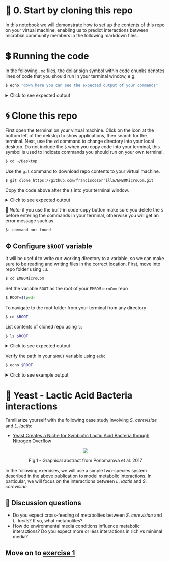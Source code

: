 # 🏁 0. Start by cloning this repo

In this notebook we will demonstrate how to set up the contents of this repo on your virtual machine, enabling us to predict interactions between microbial community members in the following markdown files.

# 💲 Running the code

In the following `.md` files, the dollar sign symbol within code chunks denotes lines of code that you should run in your terminal window, e.g.
```bash
$ echo "down here you can see the expected output of your commands"
```
<details>
    <summary>Click to see expected output</summary>

```bash
down here you can see the expected output of your commands
```
 </details>

# 🌀 Clone this repo

First open the terminal on your virtual machine. Click on the icon at the bottom left of the dekstop to show applications, then search for the terminal. Next, use the `cd` command to change directory into your local desktop. Do not include the `$` when you copy code into your terminal, this symbol is used to indicate commands you should run on your own terminal.

```bash
$ cd ~/Desktop
```

Use the `git` command to download repo contents to your virtual machine. 

```bash
$ git clone https://github.com/franciscozorrilla/EMBOMicroCom.git
```
Copy the code above after the `$` into your terminal window.

<details>
    <summary>Click to see expected output</summary>

```bash
Cloning into 'EMBOMicroCom'...
remote: Enumerating objects: 38, done.
remote: Counting objects: 100% (38/38), done.
remote: Compressing objects: 100% (33/33), done.
remote: Total 38 (delta 11), reused 17 (delta 4), pack-reused 0
Receiving objects: 100% (38/38), 219.94 KiB | 670.00 KiB/s, done.
Resolving deltas: 100% (11/11), done.
```

  </details>

🛑 *Note:* if you use the built-in code-copy button make sure you delete the `$` before entering the commands in your terminal, otherwise you will get an error message such as 

```bash
$: command not found
```

## ⚙️ Configure `$ROOT` variable

It will be useful to write our working directory to a variable, so we can make sure to be reading and writing files in the correct location. First, move into repo folder using `cd`.

```bash
$ cd EMBOMicroCom
```

Set the variable `ROOT` as the root of your `EMBOMicroCom` repo 
```bash
$ ROOT=$(pwd)
```

To navigate to the root folder from your terminal from any directory
```bash
$ cd $ROOT
```

List contents of cloned repo using `ls`
```bash
$ ls $ROOT
```
    
<details>
    <summary>Click to see expected output</summary>

```bash
LICENSE			README.md		bigg_classes.tsv	exercises		media.tsv		models			plot_interactions.R
```
 </details>
  
  
Verify the path in your `$ROOT` variable using `echo`

```bash
$ echo $ROOT
```

<details>
    <summary>Click to see example output</summary>

```bash
/home/training50/Desktop/EMBOMicroCom
```

  </details>  

# 🥛 Yeast - Lactic Acid Bacteria interactions

Familiarize yourself with the following case study involving *S. cerevisiae* and *L. lactis*:

* [Yeast Creates a Niche for Symbiotic Lactic Acid Bacteria through Nitrogen Overflow](https://www.sciencedirect.com/science/article/pii/S2405471217303903)

<p align="center"><img src="https://user-images.githubusercontent.com/35606471/195670251-b73df0b0-8694-49a2-a181-991fd6114016.png" /></p>
<p align = "center">
Fig.1 - Graphical abstract from Ponomarova et al. 2017
</p>


In the following exercises, we will use a simple two-species system described in the above publication to model metabolic interactions. In particular, we will focus on the interactions between *L. lactis* and *S. cerevisiae*

## 💎 Discussion questions

* Do you expect cross-feeding of metabolites between *S. cerevisiae* and *L. lactis*? If so, what metabolites?
* How do environmental media conditions influence metabolic interactions? Do you expect more or less interactions in rich vs minimal media?

## Move on to [exercise 1](https://github.com/franciscozorrilla/EMBOMicroCom/blob/main/exercises/exercise_1.md)
